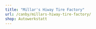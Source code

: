 ```yaml
---
title: "Millar's Hiway Tire Factory"
url: /canby/millars-hiway-tire-factory/
shop: Autowerkstatt
---
```

